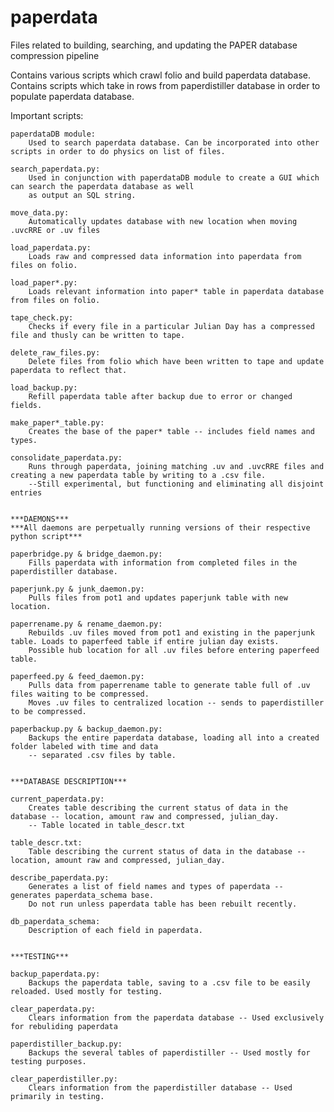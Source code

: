 paperdata
=========

Files related to building, searching, and updating the PAPER database compression pipeline

Contains various scripts which crawl folio and build paperdata database.
Contains scripts which take in rows from paperdistiller database in order to populate paperdata database.

Important scripts:

	paperdataDB module:
		Used to search paperdata database. Can be incorporated into other scripts in order to do physics on list of files.

	search_paperdata.py:
		Used in conjunction with paperdataDB module to create a GUI which can search the paperdata database as well
		as output an SQL string.

	move_data.py:
		Automatically updates database with new location when moving .uvcRRE or .uv files

	load_paperdata.py:
		Loads raw and compressed data information into paperdata from files on folio.

	load_paper*.py:
		Loads relevant information into paper* table in paperdata database from files on folio.

	tape_check.py:
		Checks if every file in a particular Julian Day has a compressed file and thusly can be written to tape.

	delete_raw_files.py:
		Delete files from folio which have been written to tape and update paperdata to reflect that.

	load_backup.py:
		Refill paperdata table after backup due to error or changed fields.

	make_paper*_table.py:
		Creates the base of the paper* table -- includes field names and types.

	consolidate_paperdata.py:
		Runs through paperdata, joining matching .uv and .uvcRRE files and creating a new paperdata table by writing to a .csv file.
		--Still experimental, but functioning and eliminating all disjoint entries


	***DAEMONS***
	***All daemons are perpetually running versions of their respective python script***

	paperbridge.py & bridge_daemon.py:
		Fills paperdata with information from completed files in the paperdistiller database.

	paperjunk.py & junk_daemon.py:
		Pulls files from pot1 and updates paperjunk table with new location.

	paperrename.py & rename_daemon.py:
		Rebuilds .uv files moved from pot1 and existing in the paperjunk table. Loads to paperfeed table if entire julian day exists.
		Possible hub location for all .uv files before entering paperfeed table.

	paperfeed.py & feed_daemon.py:
		Pulls data from paperrename table to generate table full of .uv files waiting to be compressed.
		Moves .uv files to centralized location -- sends to paperdistiller to be compressed.

	paperbackup.py & backup_daemon.py:
		Backups the entire paperdata database, loading all into a created folder labeled with time and data
		-- separated .csv files by table.


	***DATABASE DESCRIPTION***

	current_paperdata.py:
		Creates table describing the current status of data in the database -- location, amount raw and compressed, julian_day. 
		-- Table located in table_descr.txt

	table_descr.txt:
		Table describing the current status of data in the database -- location, amount raw and compressed, julian_day.

	describe_paperdata.py:
		Generates a list of field names and types of paperdata -- generates paperdata_schema base.
		Do not run unless paperdata table has been rebuilt recently.

	db_paperdata_schema:
		Description of each field in paperdata.


	***TESTING***

	backup_paperdata.py:
		Backups the paperdata table, saving to a .csv file to be easily reloaded. Used mostly for testing.

	clear_paperdata.py:
		Clears information from the paperdata database -- Used exclusively for rebuliding paperdata

	paperdistiller_backup.py:
		Backups the several tables of paperdistiller -- Used mostly for testing purposes.

	clear_paperdistiller.py:
		Clears information from the paperdistiller database -- Used primarily in testing.

